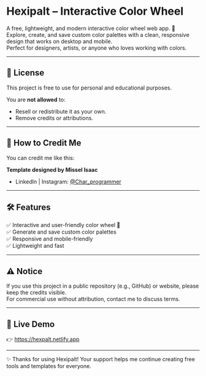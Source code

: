 # Hexipalt – Interactive Color Wheel

A free, lightweight, and modern interactive color wheel web app. 🎨  
Explore, create, and save custom color palettes with a clean, responsive design that works on desktop and mobile.  
Perfect for designers, artists, or anyone who loves working with colors.

---

## 📜 License
This project is free to use for personal and educational purposes.

You are **not allowed** to:  
- Resell or redistribute it as your own.  
- Remove credits or attributions.  

---

## 👏 How to Credit Me
You can credit me like this:

**Template designed by Missel Isaac**  
- LinkedIn | Instagram: [@Char_programmer](https://instagram.com/Char_programmer)  

---

## 🛠️ Features
✅ Interactive and user-friendly color wheel 🌈  
✅ Generate and save custom color palettes  
✅ Responsive and mobile-friendly  
✅ Lightweight and fast  

---

## ⚠️ Notice
If you use this project in a public repository (e.g., GitHub) or website, please keep the credits visible.  
For commercial use without attribution, contact me to discuss terms.  

---

## 🚀 Live Demo
👉 https://hexpalt.netlify.app

---

✨ Thanks for using Hexipalt! Your support helps me continue creating free tools and templates for everyone.
